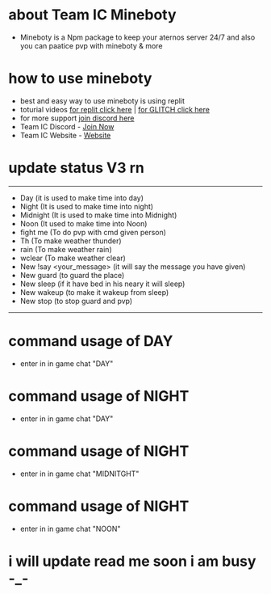 # about Team IC Mineboty 

- Mineboty is a Npm package to keep your aternos server 24/7 and also you can paatice pvp with mineboty & more


# how to use mineboty

- best and easy way to use mineboty is using replit 
- toturial videos [for replit click here](https://www.youtube.com/watch?v=PDTV-SNSoyo)   |   [for GLITCH click here](https://www.youtube.com/watch?v=6sPwCrHFYCY)
- for more support [join discord here](https://discord.gg/8bM62csKYd)
- Team IC Discord - [Join Now](https://dsc.gg/team-ic)
- Team IC Website - [Website](https://team-ic.ddns.net/)

# update status V3 rn

- - - - - - - - - - - - - - - - - - - - - 
- Day (it is used to make time into day)                          
- Night (It is used to make time into night)
- Midnight (It is used to make time into Midnight)                
- Noon (It used to make time into Noon)
- fight me (To do pvp with cmd given person)
- Th (To make weather thunder)
- rain (To make weather rain)
- wclear (To make weather clear)
- New !say <your_message> (it will say the message you have given)
- New guard (to guard the place)
- New sleep (if it have bed in his neary it will sleep)
- New wakeup (to make it wakeup from sleep)
- New stop (to stop guard and pvp)                                  
- - - - - - - - - - - - - - - - - - - - - -                             


# command usage of DAY
- enter in in game chat "DAY" 

# command usage of NIGHT
- enter in in game chat "DAY" 

# command usage of NIGHT
- enter in in game chat "MIDNITGHT" 

# command usage of NIGHT
- enter in in game chat "NOON" 

# i will update read me soon i am busy -_-
